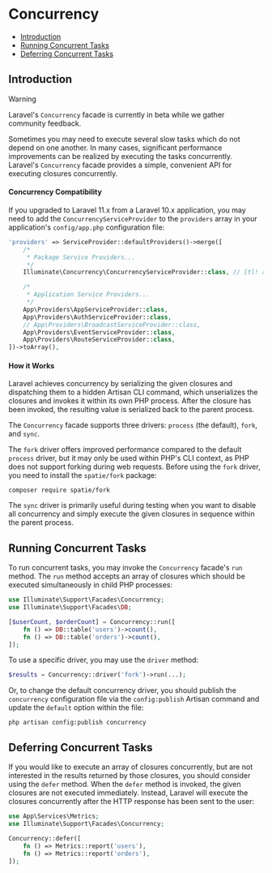 # Concurrency

- [Introduction](#introduction)
- [Running Concurrent Tasks](#running-concurrent-tasks)
- [Deferring Concurrent Tasks](#deferring-concurrent-tasks)

<a name="introduction"></a>
## Introduction

> [!WARNING]
> Laravel's `Concurrency` facade is currently in beta while we gather community feedback.

Sometimes you may need to execute several slow tasks which do not depend on one another. In many cases, significant performance improvements can be realized by executing the tasks concurrently. Laravel's `Concurrency` facade provides a simple, convenient API for executing closures concurrently.

<a name="concurrency-compatibility"></a>
#### Concurrency Compatibility

If you upgraded to Laravel 11.x from a Laravel 10.x application, you may need to add the `ConcurrencyServiceProvider` to the `providers` array in your application's `config/app.php` configuration file:

```php
'providers' => ServiceProvider::defaultProviders()->merge([
    /*
     * Package Service Providers...
     */
    Illuminate\Concurrency\ConcurrencyServiceProvider::class, // [tl! add]

    /*
     * Application Service Providers...
     */
    App\Providers\AppServiceProvider::class,
    App\Providers\AuthServiceProvider::class,
    // App\Providers\BroadcastServiceProvider::class,
    App\Providers\EventServiceProvider::class,
    App\Providers\RouteServiceProvider::class,
])->toArray(),
```

<a name="how-it-works"></a>
#### How it Works

Laravel achieves concurrency by serializing the given closures and dispatching them to a hidden Artisan CLI command, which unserializes the closures and invokes it within its own PHP process. After the closure has been invoked, the resulting value is serialized back to the parent process.

The `Concurrency` facade supports three drivers: `process` (the default), `fork`, and `sync`. 

The `fork` driver offers improved performance compared to the default `process` driver, but it may only be used within PHP's CLI context, as PHP does not support forking during web requests. Before using the `fork` driver, you need to install the `spatie/fork` package:

```shell
composer require spatie/fork
```

The `sync` driver is primarily useful during testing when you want to disable all concurrency and simply execute the given closures in sequence within the parent process.

<a name="running-concurrent-tasks"></a>
## Running Concurrent Tasks

To run concurrent tasks, you may invoke the `Concurrency` facade's `run` method. The `run` method accepts an array of closures which should be executed simultaneously in child PHP processes:

```php
use Illuminate\Support\Facades\Concurrency;
use Illuminate\Support\Facades\DB;

[$userCount, $orderCount] = Concurrency::run([
    fn () => DB::table('users')->count(),
    fn () => DB::table('orders')->count(),
]);
```

To use a specific driver, you may use the `driver` method:

```php
$results = Concurrency::driver('fork')->run(...);
```

Or, to change the default concurrency driver, you should publish the `concurrency` configuration file via the `config:publish` Artisan command and update the `default` option within the file:

```shell
php artisan config:publish concurrency
```

<a name="deferring-concurrent-tasks"></a>
## Deferring Concurrent Tasks

If you would like to execute an array of closures concurrently, but are not interested in the results returned by those closures, you should consider using the `defer` method. When the `defer` method is invoked, the given closures are not executed immediately. Instead, Laravel will execute the closures concurrently after the HTTP response has been sent to the user:

```php
use App\Services\Metrics;
use Illuminate\Support\Facades\Concurrency;

Concurrency::defer([
    fn () => Metrics::report('users'),
    fn () => Metrics::report('orders'),
]);
```
